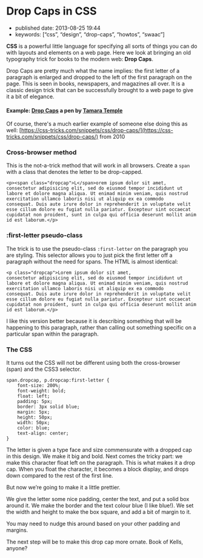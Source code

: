 # Drop Caps in CSS

* published date: 2013-08-25 19:44
* keywords: \[“css”, “design”, “drop-caps”, “howtos”, “swaac”\]

**CSS** is a powerful little language for specifying all sorts of things you can do with layouts and elements on a web page. Here we look at bringing an old typography trick for books to the modern web: **Drop Caps**.

Drop Caps are pretty much what the name implies: the first letter of a paragraph is enlarged and dropped to the left of the first paragraph on the page. This is seen in books, newspapers, and magazines all over. It is a classic design trick that can be successfully brought to a web page to give it a bit of elegance.

#### Example: [Drop Caps](https://codepen.io/tamouse/pen/vYBZxqG) a pen by [Tamara Temple](https://codepen.io/tamouse)

Of course, there's a much earlier example of someone else doing this as well: [https://css-tricks.com/snippets/css/drop-caps/](https://css-tricks.com/snippets/css/drop-caps/) from 2010

### Cross-browser method

This is the not-a-trick method that will work in all browsers. Create a `span` with a class that denotes the letter to be drop-capped.

```text
<p><span class="dropcap">L</span>orem ipsum dolor sit amet,
consectetur adipisicing elit, sed do eiusmod tempor incididunt ut
labore et dolore magna aliqua. Ut enimad minim veniam, quis nostrud
exercitation ullamco laboris nisi ut aliquip ex ea commodo
consequat. Duis aute irure dolor in reprehenderit in voluptate velit
esse cillum dolore eu fugiat nulla pariatur. Excepteur sint occaecat
cupidatat non proident, sunt in culpa qui officia deserunt mollit anim
id est laborum.</p>
```

### :first-letter pseudo-class

The trick is to use the pseudo-class `:first-letter` on the paragraph you are styling. This selector allows you to just pick the first letter off a paragraph without the need for spans. The HTML is almost identical:

```text
<p class="dropcap">Lorem ipsum dolor sit amet,
consectetur adipisicing elit, sed do eiusmod tempor incididunt ut
labore et dolore magna aliqua. Ut enimad minim veniam, quis nostrud
exercitation ullamco laboris nisi ut aliquip ex ea commodo
consequat. Duis aute irure dolor in reprehenderit in voluptate velit
esse cillum dolore eu fugiat nulla pariatur. Excepteur sint occaecat
cupidatat non proident, sunt in culpa qui officia deserunt mollit anim
id est laborum.</p>
```

I like this version better because it is describing something that will be happening to this paragraph, rather than calling out something specific on a particular span within the paragraph.

### The CSS

It turns out the CSS will not be different using both the cross-browser \(span\) and the CSS3 selector.

```text
span.dropcap, p.dropcap:first-letter {
    font-size: 200%;
    font-weight: bold;
    float: left;
    padding: 5px;
    border: 3px solid blue;
    margin: 5px;
    height: 50px;
    width: 50px;
    color: blue;
    text-align: center;
}
```

The letter is given a type face and size commensurate with a dropped cap in this design. We make it big and bold. Next comes the tricky part: we make this character float left on the paragraph. This is what makes it a drop cap. When you float the character, it becomes a block display, and drops down compared to the rest of the first line.

But now we’re going to make it a little prettier.

We give the letter some nice padding, center the text, and put a solid box around it. We make the border and the text colour blue \(I like blue!\). We set the width and height to make the box square, and add a bit of margin to it.

You may need to nudge this around based on your other padding and margins.

The next step will be to make this drop cap more ornate. Book of Kells, anyone?

##  <a id="item-title"></a>

